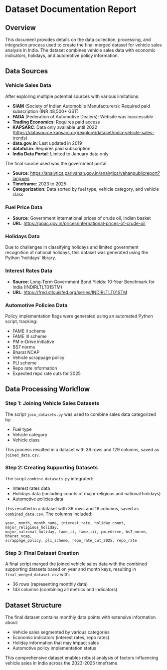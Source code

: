# Dataset Documentation Report

## Overview
This document provides details on the data collection, processing, and integration process used to create the final merged dataset for vehicle sales analysis in India. The dataset combines vehicle sales data with economic indicators, holidays, and automotive policy information.

## Data Sources

### Vehicle Sales Data
After exploring multiple potential sources with various limitations:
- **SIAM** (Society of Indian Automobile Manufacturers): Required paid subscription (INR 48,500+ GST)
- **FADA** (Federation of Automotive Dealers): Website was inaccessible
- **Trading Economics**: Requires paid access
- **KAPSARC**: Data only available until 2022 (https://datasource.kapsarc.org/explore/dataset/india-vehicle-sales-trends)
- **data.gov.in**: Last updated in 2019
- **dataful.in**: Requires paid subscription
- **India Data Portal**: Limited to January data only

The final source used was the government portal:
- **Source**: https://analytics.parivahan.gov.in/analytics/vahanpublicreport?lang=en
- **Timeframe**: 2023 to 2025
- **Categorization**: Data sorted by fuel type, vehicle category, and vehicle class

### Fuel Price Data
- **Source**: Government international prices of crude oil, Indian basket
- **URL**: https://ppac.gov.in/prices/international-prices-of-crude-oil

### Holidays Data
Due to challenges in classifying holidays and limited government recognition of national holidays, this dataset was generated using the Python 'holidays' library.

### Interest Rates Data
- **Source**: Long-Term Government Bond Yields: 10-Year Benchmark for India (INDIRLTLT01STM)
- **URL**: https://fred.stlouisfed.org/series/INDIRLTLT01STM

### Automotive Policies Data
Policy implementation flags were generated using an automated Python script, tracking:
- FAME II scheme
- FAME III scheme
- PM e-Drive initiative
- BS7 norms
- Bharat NCAP
- Vehicle scrappage policy
- PLI scheme
- Repo rate information
- Expected repo rate cuts for 2025

## Data Processing Workflow

### Step 1: Joining Vehicle Sales Datasets
The script `join_datasets.py` was used to combine sales data categorized by:
- Fuel type
- Vehicle category
- Vehicle class

This process resulted in a dataset with 36 rows and 129 columns, saved as `joined_data.csv`.

### Step 2: Creating Supporting Datasets
The script `combine_datasets.py` integrated:
- Interest rates data
- Holidays data (including counts of major religious and national holidays)
- Automotive policies data

This resulted in a dataset with 36 rows and 16 columns, saved as `combined_data.csv`. The columns included:
```
year, month, month_name, interest_rate, holiday_count, major_religious_holiday, 
major_national_holiday, fame_ii, fame_iii, pm_edrive, bs7_norms, bharat_ncap, 
scrappage_policy, pli_scheme, repo_rate_cut_2025, repo_rate
```

### Step 3: Final Dataset Creation
A final script merged the joined vehicle sales data with the combined supporting datasets based on year and month keys, resulting in `final_merged_dataset.csv` with:
- 36 rows (representing monthly data)
- 143 columns (combining all metrics and indicators)

## Dataset Structure
The final dataset contains monthly data points with extensive information about:
- Vehicle sales segmented by various categories
- Economic indicators (interest rates, repo rates)
- Holiday information that may impact sales
- Automotive policy implementation status

This comprehensive dataset enables robust analysis of factors influencing vehicle sales in India across the 2023-2025 timeframe.
